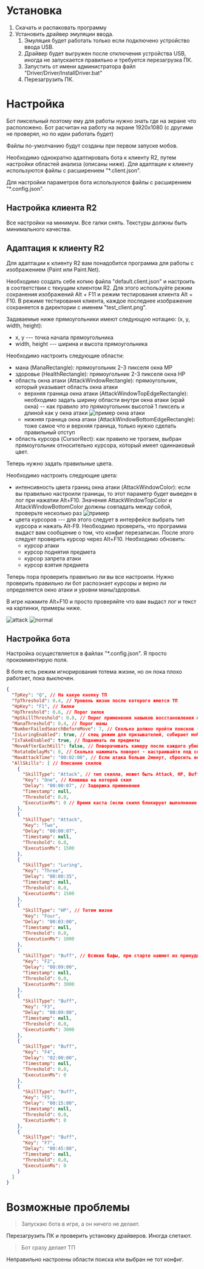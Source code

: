 # Установка

1. Скачать и распаковать программу
2. Установить драйвер эмуляции ввода. 
   1. Эмуляция будет работать только если подключено устройство ввода USB.
   2. Драйвер будет выгружен после отключения устройства USB, иногда не запускается правильно и требуется перезагрузка ПК.
   3. Запустить от имени администратора файл "Driver/Driver/InstallDriver.bat"
   4. Перезагрузить ПК.


# Настройка
Бот пиксельный поэтому ему для работы нужно знать где на экране что расположено. 
Бот расчитан на работу на экране 1920x1080 (с другими не проверял, но по идеи работать будет)

Файлы по-умолчанию будут созданы при первом запуске мобов.

Необходимо однократно адаптировать бота к клиенту R2, путем настройки областей анализа (описаны ниже). Для адаптации к клиенту используются файлы с расширением "*.client.json".

Для настройки параметров бота используются файлы с расширением "*.config.json".

## Настройка клиента R2
Все настройки на минимум.
Все галки снять.
Текстуры должны быть минимального качества.

## Адаптация к клиенту R2
Для адаптации к клиенту R2 вам понадобится программа для работы с изображением (Paint или Paint.Net).

Необходимо создать себе копию файла "default.client.json" и настроить в соответствии с текущим клиентом R2. Для этого используйте режим сохранения изображений Alt + F11 и режим тестирования клиента Alt + F10. В режиме тестирования клиента, каждое последнее изображение сохраняется в директории с именем "test_client.png".

Задаваемые ниже прямоугольники имеют следующую нотацию: (x, y, width, height):
- x, y --- точка начала прямоугольника
- width, height --- ширина и высота прямоугольника

Необходимо настроить следующие области:
- мана (ManaRectangle): прямоугольник 2-3 пикселя окна MP
- здоровье (HealthRectangle): прямоугольник 2-3 пикселя окна HP
- область окна атаки (AttackWindowRectangle): прямоугольник, который указывает область окна атаки
  - верхняя граница окна атаки (AttackWindowTopEdgeRectangle): необходимо задать ширину области внутри окна атаки (край окна) -- как правило это прямоугольник высотой 1 пиксель и длиной как у окна атаки ![пример окна атаки](attack_window_example.png)
  - нижняя граница окна атаки (AttackWindowBottomEdgeRectangle): тоже самое что и верхняя граница, только нужно сделать правильный отступ
- область курсора (CursorRect): как правило не трогаем, выбран прямоугольник относительно курсора, который имеет одиннаковый цвет.

Теперь нужно задать правильные цвета.

Необходимо настроить следующие цвета:
- интенсивность цвета границ окна атаки (AttackWindowColor): если вы правильно настроили границы, то этот параметр будет выведен в лог при нажатии Alt+F10. Значения AttackWindowTopColor и AttackWindowBottomColor должны совпадать между собой, проверьте несколько раз ![пример](example_log.png)
- цвета курсоров --- для этого следует в интерфейсе выбрать тип курсора и нажать Alt-F9. Необходимо проверить, что программа выдаст вам сообщение о том, что конфиг перезаписан. После этого следует проверить курсор через Alt+F10. Необходимо обновить:
  - курсор атаки
  - курсор поднятия предмета
  - курсор запрета атаки
  - курсор взятия предмета

Теперь пора проверить правильно ли вы все настроили. 
Нужно проверить правильно ли бот распознает курсоры и верно ли определяется окно атаки и уровни маны/здоровья.

В игре нажмите Alt+F10 и просто проверяйте что вам выдаст лог и текст на картинки, примеры ниже.

![attack](attack_example.png) ![normal](normal_example.png)

## Настройка бота
Настройка осуществляется в файлах "*.config.json".
Я просто прокомментирую поля.

В боте есть режим игнорирования тотема жизни, но он пока плохо работает, пока выключен.

```json
{
  "TpKey": "Q", // На какую кнопку ТП
  "TpThreshold": 0.4, // Уровень жизни после которого жмется ТП
  "HpKey": "F1", // Хилки
  "HpThreshold": 0.6, // Порог хилок
  "HpSkillThreshold": 0.8, // Порог применения навыков восстановления жизни (тотем)
  "ManaThreshold": 0.4, // Порог маны
  "NumberFailedSearchBeforeMove": 7, // Сколько должно пройти поисков (проваленных) прежде чем повернуть камеру
  "IsLuringEnabled": true, // спец режим для призывателей, собирает мобов через огонь или бездну
  "IsTakeEnabled": true, // Поднимать ли предметы
  "MoveAfterEachKill": false, // Поворачивать камеру после каждого убийства
  "RotateDelayMs": 0, // Сколько нажимать поворот - настраивайте под себя
  "MaxAttackTime": "00:02:00", // Если атака больше 2минут, сбросить ее (перс застрял)
  "AllSkills": [ // Описание скилов
    {
      "SkillType": "Attack", // тип скилла, может быть Attack, HP, Buff, Luring, Special
      "Key": "One", // Клавиша на которой скил
      "Delay": "00:00:07", // Задержка применения
      "Timestamp": null, 
      "Threshold": 0.0, 
      "ExecutionMs": 0 // Время каста (если скилл блокирует выполнение действий)
    },
    {
      "SkillType": "Attack",
      "Key": "Two",
      "Delay": "00:00:07",
      "Timestamp": null,
      "Threshold": 0.0,
      "ExecutionMs": 1500
    },
    {
      "SkillType": "Luring",
      "Key": "Three",
      "Delay": "00:00:35",
      "Timestamp": null,
      "Threshold": 0.0,
      "ExecutionMs": 1500
    },
    {
      "SkillType": "HP", // Тотем жизни
      "Key": "Four",
      "Delay": "00:03:00",
      "Timestamp": null,
      "Threshold": 0.0,
      "ExecutionMs": 1000
    },
    {
      "SkillType": "Buff", // Всякие бафы, при старте нажмет их принудительно
      "Key": "F2",
      "Delay": "00:09:00",
      "Timestamp": null,
      "Threshold": 0.0,
      "ExecutionMs": 3000
    },
    {
      "SkillType": "Buff",
      "Key": "F3",
      "Delay": "00:09:00",
      "Timestamp": null,
      "Threshold": 0.0,
      "ExecutionMs": 3000
    },
    {
      "SkillType": "Buff",
      "Key": "F4",
      "Delay": "02:00:00",
      "Timestamp": null,
      "Threshold": 0.0,
      "ExecutionMs": 0
    },
    {
      "SkillType": "Buff",
      "Key": "F5",
      "Delay": "00:15:00",
      "Timestamp": null,
      "Threshold": 0.0,
      "ExecutionMs": 0
    },
    {
      "SkillType": "Buff",
      "Key": "F7",
      "Delay": "00:45:00",
      "Timestamp": null,
      "Threshold": 0.0,
      "ExecutionMs": 0
    }
  ]
}
```

# Возможные проблемы

> Запускаю бота в игре, а он ничего не делает.

Перезагрузить ПК и проверить установку драйверов. Иногда слетают.

> Бот сразу делает ТП

Неправильно настроены области поиска или выбран не тот конфиг.